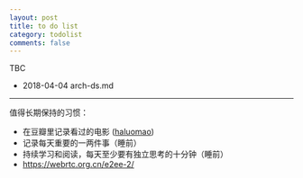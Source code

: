 ```yaml
---
layout: post
title: to do list
category: todolist
comments: false
---
```

TBC
- 2018-04-04 arch-ds.md

-----------------

值得长期保持的习惯：
 
- 在豆瓣里记录看过的电影 ([haluomao](https://www.douban.com/people/haluomao/))
- 记录每天重要的一两件事（睡前）
- 持续学习和阅读，每天至少要有独立思考的十分钟（睡前）
- https://webrtc.org.cn/e2ee-2/